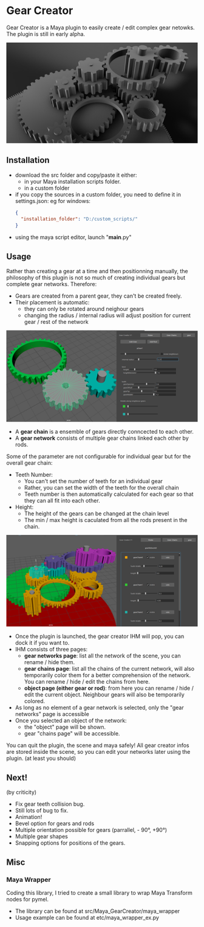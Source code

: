 # Gear Creator

Gear Creator is a Maya plugin to easily create / edit complex gear netowks.
The plugin is still in early alpha.

![Alt text](etc/main_screenshot_1.jpg?raw=true "gear_creator")

## Installation

- download the src folder and copy/paste it either: 
	+ in your Maya installation scripts folder. 
	+ in a custom folder
- if you copy the sources in a custom folder, you need to define it in settings.json:
  eg for windows:
  ```json
  {
  	"installation_folder": "D:/custom_scripts/"
  }
  ```
- using the maya script editor, launch "__main__.py"

## Usage

Rather than creating a gear at a time and then positionning manually, the philosophy of this plugin is not so much of creating individual gears but complete gear networks. Therefore:
- Gears are created from a parent gear, they can't be created freely.
- Their placement is automatic: 
	+ they can only be rotated around neighour gears
	+ changing the radius / internal radius will adjust position for current gear / rest of the network

![Alt text](etc/gear_sc_1.png?raw=true "single_gear_edition")


- A **gear chain** is a ensemble of gears directly conncected to each other.
- A **gear network** consists of multiple gear chains linked each other by rods.

Some of the parameter are not configurable for individual gear but for the overall gear chain:
- Teeth Number:
	+ You can't set the number of teeth for an individual gear
	+ Rather, you can set the width of the teeth for the overall chain
	+ Teeth number is then automatically calculated for each gear so that they can all fit into each other.
- Height:
	+ The height of the gears can be changed at the chain level
	+ The min / max height is caculated from all the rods present in the chain.

![Alt text](etc/gear_sc_2.png?raw=true "gear_chain_edition")

- Once the plugin is launched, the gear creator IHM will pop, you can dock it if you want to.
- IHM consists of three pages:
	+ **gear networks page**: list all the network of the scene, you can rename / hide them.
	+ **gear chains page**: list all the chains of the current network, will also temporarily color them for a better comprehension of the network. You can rename / hide / edit the chains from here.
	+ **object page (either gear or rod)**: from here you can rename / hide / edit the current object. Neighbour gears will also be temporarily colored.
- As long as no element of a gear network is selected, only the "gear networks" page is accessible
- Once you selected an object of the network:
	+ the "object" page will be shown.
	+ gear "chains page" will be accessible.

You can quit the plugin, the scene and maya safely! All gear creator infos are stored inside the scene, so you can edit your networks later using the plugin.
(at least you should)

## Next!

(by criticity)
- Fix gear teeth collision bug.
- Still lots of bug to fix.
- Animation!
- Bevel option for gears and rods
- Multiple orientation possible for gears (parrallel, - 90°, +90°)
- Multiple gear shapes
- Snapping options for positions of the gears.

## Misc

### Maya Wrapper
Coding this library, I tried to create a small library to wrap Maya Transform nodes for pymel.
- The library can be found at src/Maya_GearCreator/maya_wrapper
- Usage example can be found at etc/maya_wrapper_ex.py
